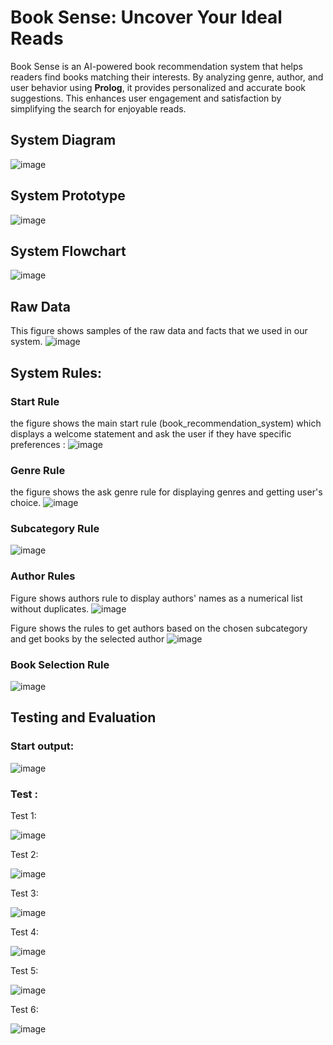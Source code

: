 # Book Sense: Uncover Your Ideal Reads 
Book Sense is an AI-powered book recommendation system that helps readers find books matching their interests. By analyzing genre, author, and user behavior using __Prolog__, it provides personalized and accurate book suggestions. This enhances user engagement and satisfaction by simplifying the search for enjoyable reads.

## System Diagram
![image](https://github.com/user-attachments/assets/f5a88670-0f1c-41ed-8933-99891fba54c3)

## System Prototype 
![image](https://github.com/user-attachments/assets/14975c0a-e4c1-43df-a62b-fe17320297cc)

## System Flowchart 
![image](https://github.com/user-attachments/assets/32a7c2c2-c065-46a8-b6be-ca0d263102e2)

## Raw Data
This figure shows samples of the raw data and facts that we used in our system.
![image](https://github.com/user-attachments/assets/ce1bc682-48b7-4782-a896-5f811e9a5293)

## System Rules:
### Start Rule
the figure shows the main start rule (book_recommendation_system) which displays a welcome statement and ask the user if they have specific preferences :
![image](https://github.com/user-attachments/assets/9cddb7d5-b4d7-4565-819d-6923e752936d)

### Genre Rule
the figure shows the ask genre rule for displaying genres and getting user's choice.
![image](https://github.com/user-attachments/assets/7e4b9af5-f952-4aab-a77d-32e707cb7785)
### Subcategory Rule
![image](https://github.com/user-attachments/assets/c0e9aa15-7fbd-468a-9181-23200b1255a6)

### Author Rules
Figure shows authors rule to display authors' names as a numerical list without duplicates.
![image](https://github.com/user-attachments/assets/38b435b1-f784-4660-a4c4-0faf09ecf7f7)


Figure shows the rules to get authors based on the chosen subcategory and get books by the selected author
![image](https://github.com/user-attachments/assets/07cf001d-e7ce-45a8-80e7-616d2cf5065f)

### Book Selection Rule
![image](https://github.com/user-attachments/assets/10a8cce6-2250-460d-8906-0341f8a5a175)

## Testing and Evaluation
### Start output: 

![image](https://github.com/user-attachments/assets/7eb3528a-cae8-48ba-9d66-e9fadfdcbeba)

### Test :

Test 1: 

![image](https://github.com/user-attachments/assets/53321a07-8096-41d3-a7e0-ad055705735d)

Test 2:

![image](https://github.com/user-attachments/assets/2d428018-13f2-4fc2-bfd4-99eaebdbcc13)

Test 3:

![image](https://github.com/user-attachments/assets/bd84bb92-68ec-4b91-84e0-2c840475620a)

Test 4:

![image](https://github.com/user-attachments/assets/f4799d5b-edfd-4f98-bb95-e8aa62bc2ad0)

Test 5:

![image](https://github.com/user-attachments/assets/dc73879e-8a8b-4cc2-8a1c-ac6246849e30)

Test 6:

![image](https://github.com/user-attachments/assets/2fd994d0-3eba-4a9c-a401-218347bf467c)





